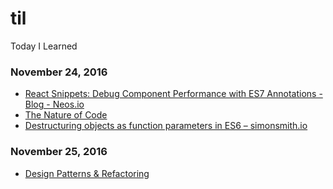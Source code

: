 # til
Today I Learned

### November 24, 2016
- [React Snippets: Debug Component Performance with ES7 Annotations - Blog - Neos.io](https://www.neos.io/blog/react-snippets-debug-component-performance-with-es7-annotations.html) 
- [The Nature of Code](http://natureofcode.com/) 
- [Destructuring objects as function parameters in ES6 – simonsmith.io](https://simonsmith.io/destructuring-objects-as-function-parameters-in-es6/) 

### November 25, 2016
- [Design Patterns & Refactoring](https://sourcemaking.com/) 
